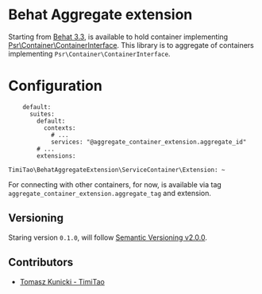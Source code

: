 # Behat Aggregate extension

Starting from [Behat 3.3](https://github.com/Behat/Behat/pull/974), is available to hold container implementing [Psr\Container\ContainerInterface](https://github.com/container-interop/container-interop).
This library is to aggregate of containers implementing `Psr\Container\ContainerInterface`.

# Configuration

        default:
          suites:
            default:
              contexts:
                # ...
                services: "@aggregate_container_extension.aggregate_id"
            # ...
            extensions:
                TimiTao\BehatAggregateExtension\ServiceContainer\Extension: ~

For connecting with other containers, for now, is available via tag ``aggregate_container_extension.aggregate_tag`` and extension.

## Versioning

Staring version ``0.1.0``, will follow [Semantic Versioning v2.0.0](http://semver.org/spec/v2.0.0.html).

## Contributors

* [Tomasz Kunicki - TimiTao](https://github.com/timiTao) 